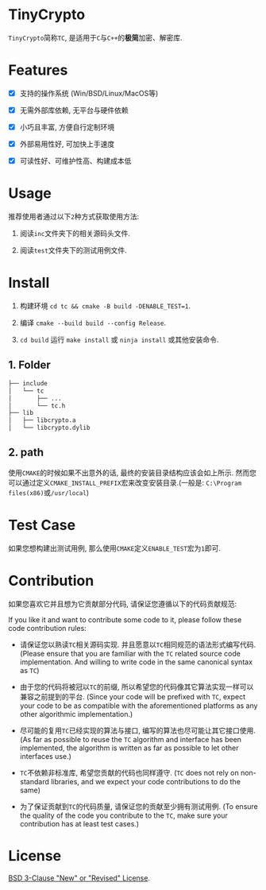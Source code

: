 # TinyCrypto

  `TinyCrypto`简称`TC`, 是适用于`C`与`C++`的**极简**加密、解密库.

# Features

  - [x] 支持的操作系统 (Win/BSD/Linux/MacOS等)

  - [x] 无需外部库依赖, 无平台与硬件依赖

  - [x] 小巧且丰富, 方便自行定制环境

  - [x] 外部易用性好, 可加快上手速度
  
  - [x] 可读性好、可维护性高、构建成本低

# Usage

  推荐使用者通过以下`2`种方式获取使用方法:

  1. 阅读`inc`文件夹下的相关源码头文件.

  2. 阅读`test`文件夹下的测试用例文件.

# Install

  1. 构建环境 `cd tc && cmake -B build -DENABLE_TEST=1`.

  2. 编译 `cmake --build build --config Release`.

  3. `cd build` 运行 `make install` 或 `ninja install` 或其他安装命令.

## 1. Folder

```bash
├── include
│   └── tc
│       ├── ...
│       └── tc.h
├── lib
│   ├── libcrypto.a
│   └── libcrypto.dylib
```

## 2. path

  使用`CMAKE`的时候如果不出意外的话, 最终的安装目录结构应该会如上所示. 然而您可以通过定义`CMAKE_INSTALL_PREFIX`宏来改变安装目录.(一般是: `C:\Program files(x86)`或`/usr/local`)

# Test Case

  如果您想构建出测试用例, 那么使用`CMAKE`定义`ENABLE_TEST`宏为`1`即可.

# Contribution

  如果您喜欢它并且想为它贡献部分代码, 请保证您遵循以下的代码贡献规范:

  If you like it and want to contribute some code to it, please follow these code contribution rules:
  
  * 请保证您以熟读`TC`相关源码实现. 并且愿意以`TC`相同规范的语法形式编写代码. (Please ensure that you are familiar with the `TC` related source code implementation. And willing to write code in the same canonical syntax as `TC`)

  * 由于您的代码将被冠以`TC`的前缀, 所以希望您的代码像其它算法实现一样可以兼容之前提到的平台. (Since your code will be prefixed with `TC`, expect your code to be as compatible with the aforementioned platforms as any other algorithmic implementation.)

  * 尽可能的复用`TC`已经实现的算法与接口, 编写的算法也尽可能让其它接口使用. (As far as possible to reuse the `TC` algorithm and interface has been implemented, the algorithm is written as far as possible to let other interfaces use.)

  * `TC`不依赖非标准库, 希望您贡献的代码也同样遵守. (`TC` does not rely on non-standard libraries, and we expect your code contributions to do the same)

  * 为了保证贡献到`TC`的代码质量, 请保证您的贡献至少拥有测试用例. (To ensure the quality of the code you contribute to the `TC`, make sure your contribution has at least test cases.)

# License

  [BSD 3-Clause "New" or "Revised" License](https://github.com/CandyMi/tc/blob/master/LICENSE).
